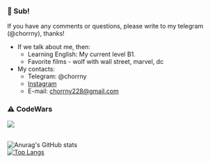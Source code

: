 ### 👋 Sub!
If you have any comments or questions, please write to my telegram (@chorrny), thanks!
+ If we talk about me, then:
    + Learning English: My current level B1.
    + Favorite films - wolf with wall street, marvel, dc
+ My contacts:
    + Telegram: @chorrny
    + [Instagram](https://www.instagram.com/chorrny/ "Instagram")
    + E-mail: chorrny228@gmail.com

### ⚠ CodeWars
[<img src="https://www.codewars.com/users/Chorrny/badges/large">](https://www.codewars.com/users/Chorrny)
<br/><br/>

![Anurag's GitHub stats](https://github-readme-stats.vercel.app/api?username=VadimChorrny&show_icons=true&theme=tokyonight)<br/>
[![Top Langs](https://github-readme-stats.vercel.app/api/top-langs/?username=VadimChorrny&layout=compact&theme=tokyonight)](https://github.com/anuraghazra/github-readme-stats)
